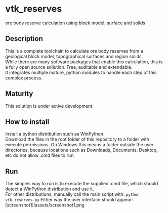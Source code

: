 # vtk_reserves
ore body reserve calculation using block model, surface and solids
  
## Description
This is a complete toolchain to calculate ore body reserves from a geological block model, topographical surfaces and region solids.  
While there are many software packages that enable this calculation, this is a fully open source sollution. Free, auditable and extendable.  
It integrates multiple mature, python modules to handle each step of this complex process.  
## Maturity
This solution is under active development.  
## How to install
Install a python distribution such as WinPython.  
Download the files in the root folder of this repository to a folder with execute permissions. On Windows this means a folder outside the user directories, because locations such as Downloads, Documents, Desktop, etc do not allow .cmd files to run.  
## Run
The simples way to run is to execute the supplied .cmd file, which should detect a WinPython distribution and use it.  
For other distributions, manually call the main script with:
`python vtk_reserves.py`
Either way the user interface should appear:
[screenshot1]!assets/screenshot1.png


